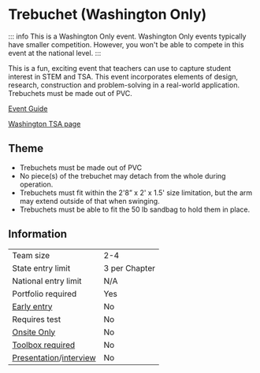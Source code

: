 # Trebuchet (Washington Only)

::: info
This is a Washington Only event. Washington Only events typically have smaller competition. However, you won't be able to compete in this event at the national level.
:::

This is a fun, exciting event that teachers can use to capture student interest in STEM and TSA. This event incorporates elements of design, research, construction and problem-solving in a real-world application. Trebuchets must be made out of PVC.

[Event Guide](https://www.washingtontsa.org/)

[Washington TSA page](https://www.washingtontsa.org/high-school-events/trebuchet)

## Theme

- Trebuchets must be made out of PVC
- No piece(s) of the trebuchet may detach from the whole during operation.
- Trebuchets must fit within the 2'8” x 2' x 1.5' size limitation, but the arm may extend outside of that when swinging.
- Trebuchets must be able to fit the 50 lb sandbag to hold them in place.

## Information

|                                              |               |
| -------------------------------------------- | ------------- |
| Team size                                    | 2-4           |
| State entry limit                            | 3 per Chapter |
| National entry limit                         | N/A           |
| Portfolio required                           | Yes           |
| [Early entry](/#terms)                       | No            |
| Requires test                                | No            |
| [Onsite Only](/#terms)                       | No            |
| [Toolbox required](/#terms)                  | No            |
| [Presentation](/#terms)/[interview](/#terms) | No            |
